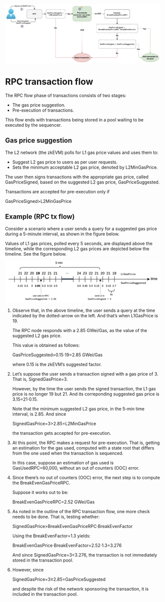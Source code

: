 ![alt text](image-5.png)

# RPC transaction flow

The RPC flow phase of transactions consists of two stages:

-   The gas price suggestion.
-   Pre-execution of transactions.

This flow ends with transactions being stored in a pool waiting to be executed by the sequencer.

## Gas price suggestion

The L2 network (the zkEVM) polls for L1 gas price values and uses them to:

-   Suggest L2 gas price to users as per user requests.
-   Sets the minimum acceptable L2 gas price, denoted by  L2MinGasPrice.

The user then signs transactions with the appropriate gas price, called  GasPriceSigned, based on the suggested L2 gas price,  GasPriceSuggested.

Transactions are accepted for pre-execution only if

GasPriceSigned>L2MinGasPrice




## Example (RPC tx flow)

Consider a scenario where a user sends a query for a suggested gas price during a 5-minute interval, as shown in the figure below.

Values of L1 gas prices, polled every 5 seconds, are displayed above the timeline, while the corresponding L2 gas prices are depicted below the timeline. See the figure below.

![alt text](image-6.png)

1.  Observe that, in the above timeline, the user sends a query at the time indicated by the dotted-arrow on the left. And that’s when  L1GasPrice  is  19.
    
    The RPC node responds with a  2.85 GWei/Gas, as the value of the suggested L2 gas price.
    
    This value is obtained as follows:
    
    GasPriceSuggested=0.15⋅19=2.85 GWei/Gas
    
    where  0.15  is the zkEVM’s suggested factor.
    
2.  Let’s suppose the user sends a transaction signed with a gas price of  3. That is,  SignedGasPrice=3.
    
    However, by the time the user sends the signed transaction, the L1 gas price is no longer  19  but  21. And its correponding suggested gas price is  3.15=21⋅0.15.
    
    Note that the minimum suggested L2 gas price, in the 5-min time interval, is  2.85. And since
    
    SignedGasPrice=3>2.85=L2MinGasPrice
    
    the transaction gets accepted for pre-execution.
    
3.  At this point, the RPC makes a request for pre-execution. That is, getting an estimation for the gas used, computed with a state root that differs from the one used when the transaction is sequenced.
    
    In this case, suppose an estimation of gas used is  GasUsedRPC=60,000, without an out of counters (OOC) error.
    
4.  Since there’s no out of counters (OOC) error, the next step is to compute the  BreakEvenGasPriceRPC.
    
    Suppose it works out to be:
    
    BreakEvenGasPriceRPC=2.52 GWei/Gas
    

    
5.  As noted in the outline of the RPC transaction flow, one more check needs to be done. That is, testing whether:
    
    SignedGasPrice>BreakEvenGasPriceRPC⋅BreakEvenFactor
    
    Using the  BreakEvenFactor=1.3  yields:
    
    BreakEvenGasPrice⋅BreakEvenFactor=2.52⋅1.3=3.276
    
    And since  SignedGasPrice=3<3.276, the transaction is not immediately stored in the transaction pool.
    
6.  However, since
    
    SignedGasPrice=3≥2.85=GasPriceSuggested
    
    and despite the risk of the network sponsoring the transaction, it is included in the transaction pool.